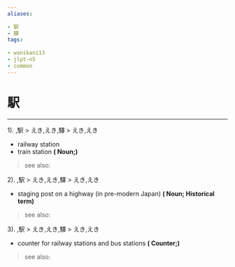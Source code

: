 ```yaml
---
aliases:
    
- 駅
- 驛
tags:
    
- wanikani13
- jlpt-n5
- common
---
```


# 駅
---
1).
,駅 > えき,えき,驛 > えき,えき

- railway station
- train station
**( Noun;)**
> see also: 
            
2).
,駅 > えき,えき,驛 > えき,えき

- staging post on a highway (in pre-modern Japan)
**( Noun; Historical term)**
> see also: 
            
3).
,駅 > えき,えき,驛 > えき,えき

- counter for railway stations and bus stations
**( Counter;)**
> see also: 
            